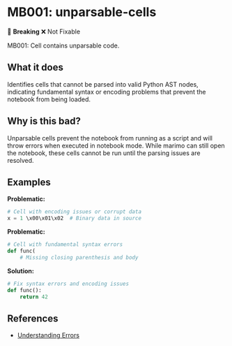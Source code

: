 # MB001: unparsable-cells

🚨 **Breaking** ❌ Not Fixable

MB001: Cell contains unparsable code.

## What it does

Identifies cells that cannot be parsed into valid Python AST nodes, indicating
fundamental syntax or encoding problems that prevent the notebook from being loaded.

## Why is this bad?

Unparsable cells prevent the notebook from running as a script and will throw
errors when executed in notebook mode. While marimo can still open the notebook,
these cells cannot be run until the parsing issues are resolved.

## Examples

**Problematic:**
```python
# Cell with encoding issues or corrupt data
x = 1 \x00\x01\x02  # Binary data in source
```

**Problematic:**
```python
# Cell with fundamental syntax errors
def func(
    # Missing closing parenthesis and body
```

**Solution:**
```python
# Fix syntax errors and encoding issues
def func():
    return 42
```

## References

- [Understanding Errors](https://docs.marimo.io/guides/understanding_errors/)

